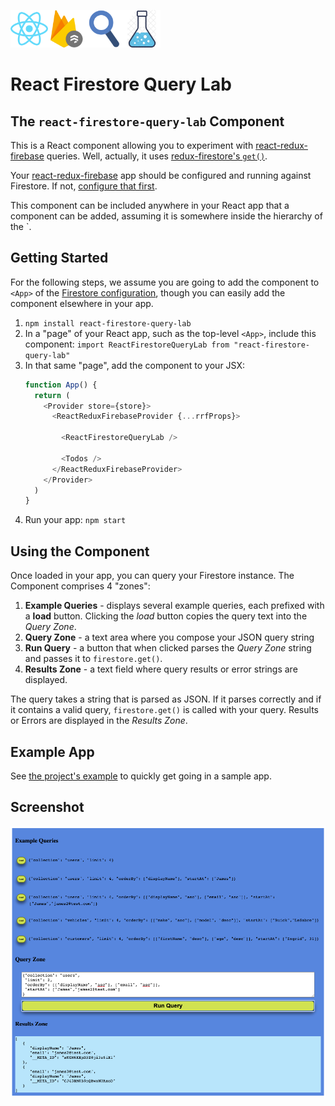 <img src='https://github.com/gregfenton/react-firestore-query-lab/raw/master/media/icons/react.png' width='60'/><img src='https://github.com/gregfenton/react-firestore-query-lab/raw/master/media/icons/firestore.png' width='60'/><img src='https://github.com/gregfenton/react-firestore-query-lab/raw/master/media/icons/query.png' width='60'/><img src='https://github.com/gregfenton/react-firestore-query-lab/raw/master/media/icons/lab.png' width='60'/>
# React Firestore Query Lab 
## The `react-firestore-query-lab` Component

This is a React component allowing you to experiment with [react-redux-firebase](https://react-redux-firebase.com/) queries.  Well, actually, it uses [redux-firestore's `get()`](https://github.com/prescottprue/redux-firestore#get).

Your [react-redux-firebase](https://react-redux-firebase.com/) app should be configured and running against Firestore.  If not, [configure that first](https://react-redux-firebase.com/docs/getting_started.html).

This component can be included anywhere in your React app that a component can be added, assuming it is somewhere inside the hierarchy of the `<ReactReduxFirebaseProvider>.

## Getting Started
For the following steps, we assume you are going to add the component to `<App>` of the [Firestore configuration](https://react-redux-firebase.com/docs/firestore.html), though you can easily add the component elsewhere in your app.
  1. `npm install react-firestore-query-lab`
  1. In a "page" of your React app, such as the top-level `<App>`, include this component:
      `import ReactFirestoreQueryLab from "react-firestore-query-lab"`
  1. In that same "page", add the component to your JSX:
      ```js
      function App() {
        return (
          <Provider store={store}>
            <ReactReduxFirebaseProvider {...rrfProps}>

              <ReactFirestoreQueryLab />

              <Todos />
            </ReactReduxFirebaseProvider>
          </Provider>
        )
      }
      ```
  1. Run your app: `npm start`

## Using the Component
Once loaded in your app, you can query your Firestore instance.  The Component comprises 4 "zones":
  1. **Example Queries** - displays several example queries, each prefixed with a **load** button.  Clicking the _load_ button copies the query text into the _Query Zone_.
  1. **Query Zone** - a text area where you compose your JSON query string
  1. **Run Query** - a button that when clicked parses the _Query Zone_ string and passes it to `firestore.get()`.
  1. **Results Zone** - a text field where query results or error strings are displayed.

The query takes a string that is parsed as JSON.  If it parses correctly and if it contains a valid query, `firestore.get()` is called with your query.  Results or Errors are displayed in the _Results Zone_.

## Example App
See [the project's example](https://github.com/gregfenton/react-firestore-query-lab/tree/master/example) to quickly get going in a sample app.

## Screenshot

<img src='https://github.com/gregfenton/react-firestore-query-lab/raw/master/media/screenshots/screenshot_1.png' width='700'/>